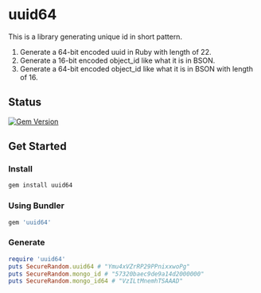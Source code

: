 # uuid64
This is a library generating unique id in short pattern.

1. Generate a 64-bit encoded uuid in Ruby with length of 22.
2. Generate a 16-bit encoded object_id like what it is in BSON.
3. Generate a 64-bit encoded object_id like what it is in BSON with length of 16.

## Status
[![Gem Version](https://badge.fury.io/rb/uuid64.svg)](https://badge.fury.io/rb/uuid64)

## Get Started

### Install
```bash
gem install uuid64
```

### Using Bundler
```ruby
gem 'uuid64'
```

### Generate
```ruby
require 'uuid64'
puts SecureRandom.uuid64 # "Ymu4xVZrRP29PPnixxwoPg"
puts SecureRandom.mongo_id # "57320baec9de9a14d2000000"
puts SecureRandom.mongo_id64 # "VzILtMnemhTSAAAD"
```